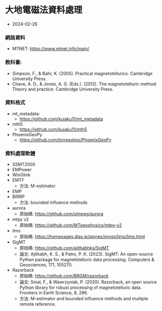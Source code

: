 # 大地電磁法資料處理
+ 2024-02-26

### 網路資料
+ MTNET: https://www.mtnet.info/main/

### 教科書:
+ Simpson, F., & Bahr, K. (2005). Practical magnetotellurics. Cambridge University Press.
+ Chave, A. D., & Jones, A. G. (Eds.). (2012). The magnetotelluric method: Theory and practice. Cambridge University Press.


### 資料格式
+ mt_metadata:
  + https://github.com/kujaku11/mt_metadata
+ mth5
  + https://github.com/kujaku11/mth5
+ PhoenixGeoPy
  + https://github.com/torresolmx/PhoenixGeoPy
 
    
### 資料處理軟體
+ SSMT2000
+ EMPower
+ WinGlink
+ EMTF
  + 方法: M-estimator
+ EMP
+ BIRRP
  + 方法: bounded influence methods
+ aurora
  + 原始碼: https://github.com/simpeg/aurora
+ mtpy v2
  + 原始碼: https://github.com/MTgeophysics/mtpy-v2
+ lims
  + 原始碼: https://homepages.dias.ie/ajones/progs/lims/lims.html
+ SigMT
  + 原始碼: https://github.com/ajithabhks/SigMT
  + 論文: Ajithabh, K. S., & Patro, P. K. (2023). SigMT: An open-source Python package for magnetotelluric data processing. Computers & Geosciences, 171, 105270.
+ Razorback
  + 原始碼: https://github.com/BRGM/razorback
  + 論文: Smaï, F., & Wawrzyniak, P. (2020). Razorback, an open source Python library for robust processing of magnetotelluric data. Frontiers in Earth Science, 8, 296.
  + 方法: M-estimator and bounded influence methods and multiple remote reference.
